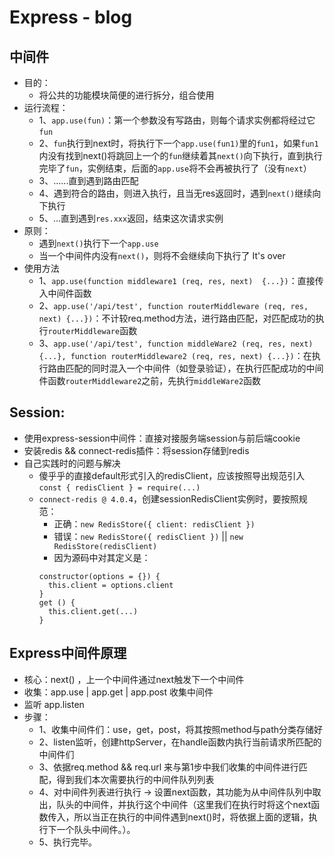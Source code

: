 # Express - blog

## 中间件
- 目的：
  - 将公共的功能模块简便的进行拆分，组合使用
- 运行流程：
  - 1、`app.use(fun)`：第一个参数没有写路由，则每个请求实例都将经过它`fun`
  - 2、`fun`执行到next时，将执行下一个`app.use(fun1)`里的`fun1`，如果`fun1`内没有找到next()将跳回上一个的`fun`继续着其`next()`向下执行，直到执行完毕了`fun`，实例结束，后面的`app.use`将不会再被执行了（没有`next`）
  - 3、......直到遇到路由匹配
  - 4、遇到符合的路由，则进入执行，且当无res返回时，遇到`next()`继续向下执行
  - 5、...直到遇到`res.xxx`返回，结束这次请求实例
- 原则：
  - 遇到`next()`执行下一个`app.use`
  - 当一个中间件内没有`next()`，则将不会继续向下执行了 It's over
- 使用方法
  - 1、`app.use(function middleware1 (req, res, next)  {...})`：直接传入中间件函数
  - 2、`app.use('/api/test', function routerMiddleware (req, res, next) {...})`：不计较req.method方法，进行路由匹配，对匹配成功的执行`routerMiddleware`函数
  - 3、`app.use('/api/test', function middleWare2 (req, res, next) {...}, function routerMiddleware2 (req, res, next) {...})`：在执行路由匹配的同时混入一个中间件（如登录验证），在执行匹配成功的中间件函数`routerMiddleware2`之前，先执行`middleWare2`函数

## Session:
- 使用express-session中间件：直接对接服务端session与前后端cookie
- 安装redis && connect-redis插件：将session存储到redis
- 自己实践时的问题与解决
  - 傻乎乎的直接default形式引入的redisClient，应该按照导出规范引入`const { redisClient } = require(...)`
  - `connect-redis @ 4.0.4`，创建sessionRedisClient实例时，要按照规范：
    - 正确：`new RedisStore({ client: redisClient })`
    - 错误：`new RedisStore({ redisClient })` || `new RedisStore(redisClient)`
    - 因为源码中对其定义是：
    ```
    constructor(options = {}) {
      this.client = options.client
    }
    get () {
      this.client.get(...)
    }
    ```

## Express中间件原理
- 核心：next() ，上一个中间件通过next触发下一个中间件
- 收集：app.use | app.get | app.post 收集中间件
- 监听 app.listen
- 步骤：
  - 1、收集中间件们：use，get，post，将其按照method与path分类存储好
  - 2、listen监听，创建httpServer，在handle函数内执行当前请求所匹配的中间件们
  - 3、依据req.method && req.url 来与第1步中我们收集的中间件进行匹配，得到我们本次需要执行的中间件队列列表
  - 4、对中间件列表进行执行 -> 设置next函数，其功能为从中间件队列中取出，队头的中间件，并执行这个中间件（这里我们在执行时将这个next函数传入，所以当正在执行的中间件遇到next()时，将依据上面的逻辑，执行下一个队头中间件。）。
  - 5、执行完毕。